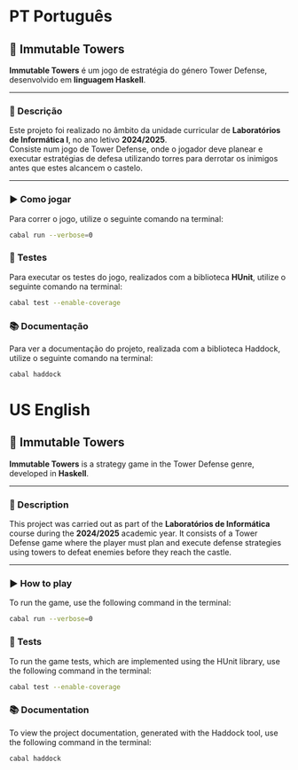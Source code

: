 # PT **Português**

## 🏰 Immutable Towers

**Immutable Towers** é um jogo de estratégia do género Tower Defense, desenvolvido em **linguagem Haskell**.

---

### 🧩 Descrição

Este projeto foi realizado no âmbito da unidade curricular de **Laboratórios de Informática I**, no ano letivo **2024/2025**.  
Consiste num jogo de Tower Defense, onde o jogador deve planear e executar estratégias de defesa utilizando torres para derrotar os inimigos antes que estes alcancem o castelo.

---

### ▶️ Como jogar

Para correr o jogo, utilize o seguinte comando na terminal:

```bash
cabal run --verbose=0
```

### 🧪 Testes

Para executar os testes do jogo, realizados com a biblioteca **HUnit**, utilize o seguinte comando na terminal:

```bash
cabal test --enable-coverage
```

### 📚 Documentação

Para ver a documentação do projeto, realizada com a biblioteca Haddock, utilize o seguinte comando na terminal:

```bash
cabal haddock
```

# US **English**

## 🏰 Immutable Towers

**Immutable Towers** is a strategy game in the Tower Defense genre, developed in **Haskell**.

---

### 🧩 Description

This project was carried out as part of the **Laboratórios de Informática** course during the **2024/2025** academic year.
It consists of a Tower Defense game where the player must plan and execute defense strategies using towers to defeat enemies before they reach the castle.

---

### ▶️ How to play

To run the game, use the following command in the terminal:

```bash
cabal run --verbose=0
```

### 🧪 Tests

To run the game tests, which are implemented using the HUnit library, use the following command in the terminal:

```bash
cabal test --enable-coverage
```

### 📚 Documentation

To view the project documentation, generated with the Haddock tool, use the following command in the terminal:

```bash
cabal haddock
